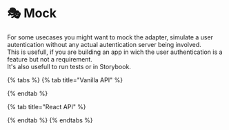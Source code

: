 # 🎭 Mock

For some usecases you might want to mock the adapter, simulate a user autentication without any actual autentication server being involved.  \
This is usefull, if you are building an app in wich the user authentication is a feature but not a requirement.  \
It's also usefull to run tests or in Storybook. &#x20;

{% tabs %}
{% tab title="Vanilla API" %}

{% endtab %}

{% tab title="React API" %}

{% endtab %}
{% endtabs %}
